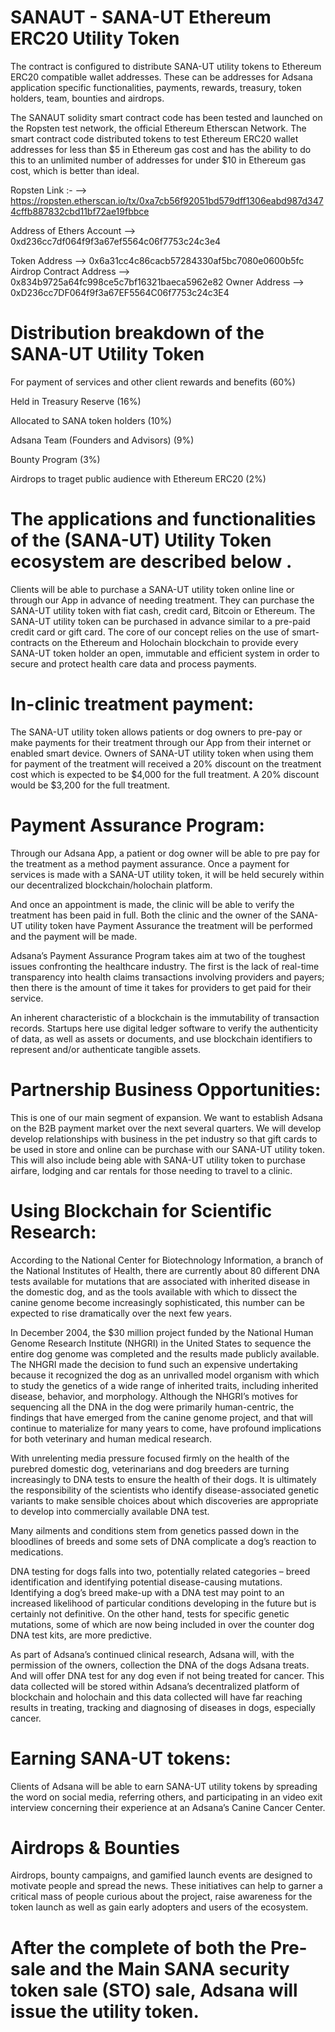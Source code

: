 # SANAUT - SANA-UT Ethereum ERC20 Utility Token 

The contract is configured to distribute SANA-UT utility tokens to Ethereum ERC20 compatible wallet addresses.  These can be addresses for Adsana application specific functionalities, payments, rewards, treasury, token holders, team, bounties and airdrops.  

The SANAUT solidity smart contract code has been tested and launched on the Ropsten test network, the official Ethereum Etherscan Network.  The smart contract code distributed tokens to test Ethereum ERC20 wallet addresses for less than $5 in Ethereum gas cost and has the ability to do this to an unlimited number of addresses for under $10 in Ethereum gas cost, which is better than ideal.      

Ropsten Link :-  -->   https://ropsten.etherscan.io/tx/0xa7cb56f92051bd579dff1306eabd987d3474cffb887832cbd11bf72ae19fbbce

Address of Ethers Account -->  0xd236cc7df064f9f3a67ef5564c06f7753c24c3e4

Token Address -->  0x6a31cc4c86cacb57284330af5bc7080e0600b5fc
Airdrop Contract Address -->  0x834b9725a64fc998ce5c7bf16321baeca5962e82
Owner Address -->  0xD236cc7DF064f9f3a67EF5564C06f7753c24c3E4

# Distribution breakdown of the SANA-UT Utility Token

For payment of services and other client rewards and benefits (60%) 

Held in Treasury Reserve (16%)

Allocated to SANA token holders (10%)

Adsana Team (Founders and Advisors) (9%)

Bounty Program (3%)

Airdrops to traget public audience with Ethereum ERC20 (2%)


# The applications and functionalities of the (SANA-UT) Utility Token ecosystem are described below .

Clients will be able to purchase a SANA-UT utility token online line or through our App in advance of needing treatment. They can purchase the SANA-UT utility token with fiat cash, credit card, Bitcoin or Ethereum. The SANA-UT utility token can be purchased in advance similar to a pre-paid credit card or gift card. The core of our concept relies on the use of smart-contracts on the Ethereum and Holochain blockchain to provide every SANA-UT token holder an open, immutable and efficient system in order to secure and protect health care data and process payments. 

# In-clinic treatment payment:
The SANA-UT utility token allows patients or dog owners to pre-pay or make payments for their treatment through our App from their internet or enabled smart device. Owners of SANA-UT utility token when using them for payment of the treatment will received a 20% discount on the treatment cost which is expected to be $4,000 for the full treatment. A 20% discount would be $3,200 for the full treatment.

# Payment Assurance Program:
Through our Adsana App, a patient or dog owner will be able to pre pay for the treatment as a method payment assurance. Once a payment for services is made with a SANA-UT utility token, it will be held securely within our decentralized blockchain/holochain platform.

And once an appointment is made, the clinic will be able to verify the treatment has been paid in full. Both the clinic and the owner of the SANA-UT utility token have Payment Assurance the treatment will be performed and the payment will be made.

Adsana’s Payment Assurance Program takes aim at two of the toughest issues confronting the healthcare industry. The first is the lack of real-time transparency into health claims transactions involving providers and payers; then there is the amount of time it takes for providers to get paid for their service.

An inherent characteristic of a blockchain is the immutability of transaction records. Startups here use digital ledger software to verify the authenticity of data, as well as assets or documents, and use blockchain identifiers to represent and/or authenticate tangible assets.

# Partnership Business Opportunities:
This is one of our main segment of expansion. We want to establish Adsana on the B2B payment market over the next several quarters. We will develop develop relationships with business in the pet industry so that gift cards to be used in store and online can be purchase with our SANA-UT utility token. This will also include being able with SANA-UT utility token to purchase airfare, lodging and car rentals for those needing to travel to a clinic.

# Using Blockchain for Scientific Research:
According to the National Center for Biotechnology Information, a branch of the National Institutes of Health, there are currently about 80 different DNA tests available for mutations that are associated with inherited disease in the domestic dog, and as the tools available with which to dissect the canine genome become increasingly sophisticated, this number can be expected to rise dramatically over the next few years.

In December 2004, the $30 million project funded by the National Human Genome Research Institute (NHGRI) in the United States to sequence the entire dog genome was completed and the results made publicly available. The NHGRI made the decision to fund such an expensive undertaking because it recognized the dog as an unrivalled model organism with which to study the genetics of a wide range of inherited traits, including inherited disease, behavior, and morphology. Although the NHGRI’s motives for sequencing all the DNA in the dog were primarily human-centric, the findings that have emerged from the canine genome project, and that will continue to materialize for many years to come, have profound implications for both veterinary and human medical research.

With unrelenting media pressure focused firmly on the health of the purebred domestic dog, veterinarians and dog breeders are turning increasingly to DNA tests to ensure the health of their dogs. It is ultimately the responsibility of the scientists who identify disease-associated genetic variants to make sensible choices about which discoveries are appropriate to develop into commercially available DNA test.

Many ailments and conditions stem from genetics passed down in the bloodlines of breeds and some sets of DNA complicate a dog’s reaction to medications.

DNA testing for dogs falls into two, potentially related categories – breed identification and identifying potential disease-causing mutations. Identifying a dog’s breed make-up with a DNA test may point to an increased likelihood of
particular conditions developing in the future but is certainly not definitive. On the other hand, tests for specific genetic mutations, some of which are now being included in over the counter dog DNA test kits, are more predictive.

As part of Adsana’s continued clinical research, Adsana will, with the permission of the owners, collection the DNA of the dogs Adsana treats. And will offer DNA test for any dog even if not being treated for cancer. This data collected will be stored within Adsana’s decentralized platform of blockchain and holochain and this data collected will have far reaching results in treating, tracking and diagnosing of diseases in dogs, especially cancer.

# Earning SANA-UT tokens:
Clients of Adsana will be able to earn SANA-UT utility tokens by spreading the word on social media, referring others, and participating in an video exit interview concerning their experience at an Adsana’s Canine Cancer Center.

# Airdrops & Bounties 
Airdrops, bounty campaigns, and gamified launch events are designed to motivate people and spread the news. These initiatives can help to garner a critical mass of people curious about the project, raise awareness for the token launch as well as gain early adopters and users of the ecosystem. 

# After the complete of both the Pre-sale and the Main SANA security token sale (STO) sale, Adsana will issue the utility token.



